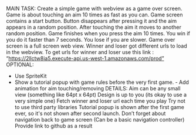 MAIN TASK:
Create a simple game with webview as a game over screen. Game is about touching an aim 10 times as fast as you can.
Game screen contains a start button. Button disappears after pressing it and the aim appears in a random position. After touching the aim it moves to another random position. Game finishes when you press the aim 10 times. You win if you do it faster than 7 seconds. You lose if you are slower.
Game over screen is a full screen web view. Winner and loser got different urls to load in the webview. To get urls for winner and loser use this link : “https://2llctw8ia5.execute-api.us-west-1.amazonaws.com/prod”
OPTIONAL:
- Use SpriteKit
- Show a tutorial popup with game rules before the very first game. - Add animation for aim touching/removing
DETAILS:
Aim can be any small view (something like 64pt x 64pt) Design is up to you (its okay to use a very simple one) Fetch winner and loser url each time you play
Try not to use third party libraries
Tutorial popup is shown after the first game ever, so it's not shown after second launch. Don’t forget about navigation back to game screen (Can be a basic navigation controller) Provide link to github as a result

